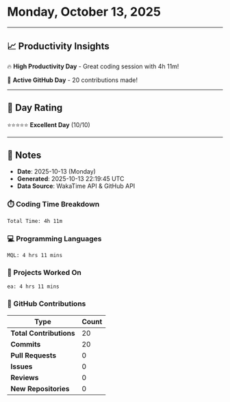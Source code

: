 # Monday, October 13, 2025

---

## 📈 Productivity Insights

🔥 **High Productivity Day** - Great coding session with 4h 11m!

🚀 **Active GitHub Day** - 20 contributions made!

---

## 🎯 Day Rating

⭐⭐⭐⭐⭐ **Excellent Day** (10/10)

---

## 📝 Notes

- **Date**: 2025-10-13 (Monday)
- **Generated**: 2025-10-13 22:19:45 UTC
- **Data Source**: WakaTime API & GitHub API


### ⏱️ Coding Time Breakdown

```
Total Time: 4h 11m
```

### 💻 Programming Languages

```
MQL: 4 hrs 11 mins
```

### 📂 Projects Worked On

```
ea: 4 hrs 11 mins

```


### 🐙 GitHub Contributions

| Type | Count |
|------|-------|
| **Total Contributions** | 20 |
| **Commits** | 20 |
| **Pull Requests** | 0 |
| **Issues** | 0 |
| **Reviews** | 0 |
| **New Repositories** | 0 |

